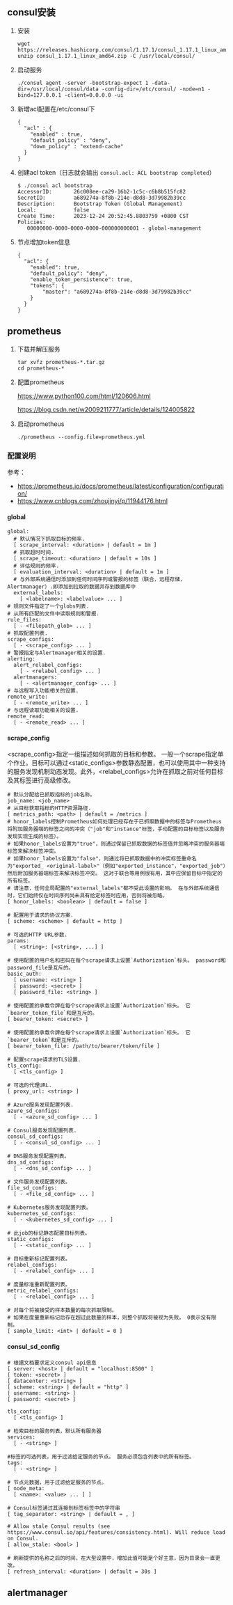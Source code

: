 ## consul安装

1. 安装

   ```
   wget https://releases.hashicorp.com/consul/1.17.1/consul_1.17.1_linux_amd64.zip
   unzip consul_1.17.1_linux_amd64.zip -C /usr/local/consul/
   ```

2. 启动服务

   ```
   ./consul agent -server -bootstrap-expect 1 -data-dir=/usr/local/consul/data -config-dir=/etc/consul/ -node=n1 -bind=127.0.0.1 -client=0.0.0.0 -ui
   ```

3. 新增acl配置在/etc/consul下

   ```
   {
     "acl" : {
       "enabled" : true,
       "default_policy" : "deny",
       "down_policy" : "extend-cache"
     }
   }
   ```

4. 创建acl token（日志就会输出 `consul.acl: ACL bootstrap completed`）

   ```
   $ ./consul acl bootstrap
   AccessorID:       26c008ee-ca29-16b2-1c5c-c6b8b515fc82
   SecretID:         a689274a-8f8b-214e-d8d8-3d79982b39cc
   Description:      Bootstrap Token (Global Management)
   Local:            false
   Create Time:      2023-12-24 20:52:45.8803759 +0800 CST
   Policies:
      00000000-0000-0000-0000-000000000001 - global-management
   ```

5. 节点增加token信息

   ```
   {
     "acl": {
       "enabled": true,
       "default_policy": "deny",
       "enable_token_persistence": true,
       "tokens": {
           "master": "a689274a-8f8b-214e-d8d8-3d79982b39cc"
       }
     }
   }
   ```

## prometheus

1. 下载并解压服务

   ```
   tar xvfz prometheus-*.tar.gz
   cd prometheus-*
   ```

2. 配置prometheus

   https://www.python100.com/html/120606.html

   https://blog.csdn.net/w2009211777/article/details/124005822

3. 启动prometheus

   ```
   ./prometheus --config.file=prometheus.yml
   ```

### 配置说明

参考：

- https://prometheus.io/docs/prometheus/latest/configuration/configuration/
- https://www.cnblogs.com/zhoujinyi/p/11944176.html

#### global

```
global:
  # 默认情况下抓取目标的频率.
  [ scrape_interval: <duration> | default = 1m ]
  # 抓取超时时间.
  [ scrape_timeout: <duration> | default = 10s ]
  # 评估规则的频率.
  [ evaluation_interval: <duration> | default = 1m ]
  # 与外部系统通信时添加到任何时间序列或警报的标签（联合，远程存储，Alertmanager）.即添加到拉取的数据并存到数据库中
  external_labels:
    [ <labelname>: <labelvalue> ... ]
# 规则文件指定了一个globs列表. 
# 从所有匹配的文件中读取规则和警报.
rule_files:
  [ - <filepath_glob> ... ]
# 抓取配置列表.
scrape_configs:
  [ - <scrape_config> ... ]
# 警报指定与Alertmanager相关的设置.
alerting:
  alert_relabel_configs:
    [ - <relabel_config> ... ]
  alertmanagers:
    [ - <alertmanager_config> ... ]
# 与远程写入功能相关的设置.
remote_write:
  [ - <remote_write> ... ]
# 与远程读取功能相关的设置.
remote_read:
  [ - <remote_read> ... ]
```

#### scrape_config

<scrape_config>指定一组描述如何抓取的目标和参数。 一般一个scrape指定单个作业。目标可以通过<static_configs>参数静态配置，也可以使用其中一种支持的服务发现机制动态发现。此外，<relabel_configs>允许在抓取之前对任何目标及其标签进行高级修改。

```
# 默认分配给已抓取指标的job名称。
job_name: <job_name>
# 从目标获取指标的HTTP资源路径.
[ metrics_path: <path> | default = /metrics ]
# honor_labels控制Prometheus如何处理已经存在于已抓取数据中的标签与Prometheus将附加服务器端的标签之间的冲突（"job"和"instance"标签，手动配置的目标标签以及服务发现实现生成的标签）。
# 如果honor_labels设置为"true"，则通过保留已抓取数据的标签值并忽略冲突的服务器端标签来解决标签冲突。
# 如果honor_labels设置为"false"，则通过将已抓取数据中的冲突标签重命名为"exported_ <original-label>"（例如"exported_instance"，"exported_job"）然后附加服务器端标签来解决标签冲突。 这对于联合等用例很有用，其中应保留目标中指定的所有标签。
# 请注意，任何全局配置的"external_labels"都不受此设置的影响。 在与外部系统通信时，它们始终仅在时间序列尚未具有给定标签时应用，否则将被忽略。
[ honor_labels: <boolean> | default = false ]

# 配置用于请求的协议方案.
[ scheme: <scheme> | default = http ]

# 可选的HTTP URL参数.
params:
  [ <string>: [<string>, ...] ]

# 使用配置的用户名和密码在每个scrape请求上设置`Authorization`标头。 password和password_file是互斥的。
basic_auth:
  [ username: <string> ]
  [ password: <secret> ]
  [ password_file: <string> ]

# 使用配置的承载令牌在每个scrape请求上设置`Authorization`标头。 它`bearer_token_file`和是互斥的。
[ bearer_token: <secret> ]

# 使用配置的承载令牌在每个scrape请求上设置`Authorization`标头。 它`bearer_token`和是互斥的。
[ bearer_token_file: /path/to/bearer/token/file ]

# 配置scrape请求的TLS设置.
tls_config:
  [ <tls_config> ]

# 可选的代理URL.
[ proxy_url: <string> ]

# Azure服务发现配置列表.
azure_sd_configs:
  [ - <azure_sd_config> ... ]

# Consul服务发现配置列表.
consul_sd_configs:
  [ - <consul_sd_config> ... ]

# DNS服务发现配置列表。
dns_sd_configs:
  [ - <dns_sd_config> ... ]

# 文件服务发现配置列表。
file_sd_configs:
  [ - <file_sd_config> ... ]

# Kubernetes服务发现配置列表。
kubernetes_sd_configs:
  [ - <kubernetes_sd_config> ... ]

# 此job的标记静态配置目标列表。
static_configs:
  [ - <static_config> ... ]

# 目标重新标记配置列表。
relabel_configs:
  [ - <relabel_config> ... ]

# 度量标准重新配置列表。
metric_relabel_configs:
  [ - <relabel_config> ... ]

# 对每个将被接受的样本数量的每次抓取限制。
# 如果在度量重新标记后存在超过此数量的样本，则整个抓取将被视为失败。 0表示没有限制。
[ sample_limit: <int> | default = 0 ]
```

#### consul_sd_config

```
# 根据文档要求定义consul api信息
[ server: <host> | default = "localhost:8500" ]
[ token: <secret> ]
[ datacenter: <string> ]
[ scheme: <string> | default = "http" ]
[ username: <string> ]
[ password: <secret> ]

tls_config:
  [ <tls_config> ]

# 检索目标的服务列表，默认所有服务器
services:
  [ - <string> ]

#标签的可选列表，用于过滤给定服务的节点。 服务必须包含列表中的所有标签。
tags:
  [ - <string> ]

# 节点元数据，用于过滤给定服务的节点。
[ node_meta:
  [ <name>: <value> ... ] ]

# Consul标签通过其连接到标签标签中的字符串
[ tag_separator: <string> | default = , ]

# Allow stale Consul results (see https://www.consul.io/api/features/consistency.html). Will reduce load on Consul.
[ allow_stale: <bool> ]

# 刷新提供的名称之后的时间，在大型设置中，增加此值可能是个好主意，因为目录会一直更改。
[ refresh_interval: <duration> | default = 30s ]
```



## alertmanager

